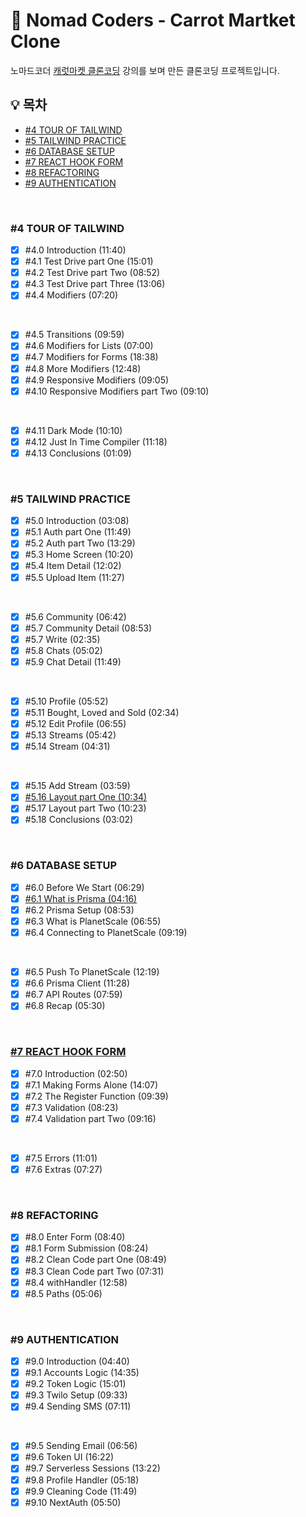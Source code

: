 # 🥕 Nomad Coders - Carrot Martket Clone

노마드코더 [캐럿마켓 클론코딩](https://nomadcoders.co/carrot-market) 강의를 보며 만든 클론코딩 프로젝트입니다.

## 💡 목차

- [#4 TOUR OF TAILWIND](#4-tour-of-tailwind)
- [#5 TAILWIND PRACTICE](#5-tailwind-practice)
- [#6 DATABASE SETUP](#6-database-setup)
- [#7 REACT HOOK FORM](#7-react-hook-form)
- [#8 REFACTORING](#8-refactoring)
- [#9 AUTHENTICATION](#9-authentication)

<br>

### #4 TOUR OF TAILWIND

- [x] #4.0 Introduction (11:40)
- [x] #4.1 Test Drive part One (15:01)
- [x] #4.2 Test Drive part Two (08:52)
- [x] #4.3 Test Drive part Three (13:06)
- [x] #4.4 Modifiers (07:20)

<br>

- [x] #4.5 Transitions (09:59)
- [x] #4.6 Modifiers for Lists (07:00)
- [x] #4.7 Modifiers for Forms (18:38)
- [x] #4.8 More Modifiers (12:48)
- [x] #4.9 Responsive Modifiers (09:05)
- [x] #4.10 Responsive Modifiers part Two (09:10)

<br>

- [x] #4.11 Dark Mode (10:10)
- [x] #4.12 Just In Time Compiler (11:18)
- [x] #4.13 Conclusions (01:09)

<br>

### #5 TAILWIND PRACTICE

- [x] #5.0 Introduction (03:08)
- [x] #5.1 Auth part One (11:49)
- [x] #5.2 Auth part Two (13:29)
- [x] #5.3 Home Screen (10:20)
- [x] #5.4 Item Detail (12:02)
- [x] #5.5 Upload Item (11:27)

<br>

- [x] #5.6 Community (06:42)
- [x] #5.7 Community Detail (08:53)
- [x] #5.7 Write (02:35)
- [x] #5.8 Chats (05:02)
- [x] #5.9 Chat Detail (11:49)

<br>

- [x] #5.10 Profile (05:52)
- [x] #5.11 Bought, Loved and Sold (02:34)
- [x] #5.12 Edit Profile (06:55)
- [x] #5.13 Streams (05:42)
- [x] #5.14 Stream (04:31)

<br>

- [x] #5.15 Add Stream (03:59)
- [x] [#5.16 Layout part One (10:34)](https://github.com/chaehaeun/Carrot-Market/issues/1)
- [x] #5.17 Layout part Two (10:23)
- [x] #5.18 Conclusions (03:02)

<br>

### #6 DATABASE SETUP

- [x] #6.0 Before We Start (06:29)
- [x] [#6.1 What is Prisma (04:16)](https://github.com/chaehaeun/Carrot-Market/issues/2)
- [x] #6.2 Prisma Setup (08:53)
- [x] #6.3 What is PlanetScale (06:55)
- [x] #6.4 Connecting to PlanetScale (09:19)

<br/>

- [x] #6.5 Push To PlanetScale (12:19)
- [x] #6.6 Prisma Client (11:28)
- [x] #6.7 API Routes (07:59)
- [x] #6.8 Recap (05:30)

<br/>

### [#7 REACT HOOK FORM](https://github.com/chaehaeun/Carrot-Market/issues/4)

- [x] #7.0 Introduction (02:50)
- [x] #7.1 Making Forms Alone (14:07)
- [x] #7.2 The Register Function (09:39)
- [x] #7.3 Validation (08:23)
- [x] #7.4 Validation part Two (09:16)

<br/>

- [x] #7.5 Errors (11:01)
- [x] #7.6 Extras (07:27)

<br/>

### #8 REFACTORING

- [x] #8.0 Enter Form (08:40)
- [x] #8.1 Form Submission (08:24)
- [x] #8.2 Clean Code part One (08:49)
- [x] #8.3 Clean Code part Two (07:31)
- [x] #8.4 withHandler (12:58)
- [x] #8.5 Paths (05:06)

<br/>

### #9 AUTHENTICATION

- [x] #9.0 Introduction (04:40)
- [x] #9.1 Accounts Logic (14:35)
- [x] #9.2 Token Logic (15:01)
- [x] #9.3 Twilo Setup (09:33)
- [x] #9.4 Sending SMS (07:11)

<br/>

- [x] #9.5 Sending Email (06:56)
- [x] #9.6 Token UI (16:22)
- [x] #9.7 Serverless Sessions (13:22)
- [x] #9.8 Profile Handler (05:18)
- [x] #9.9 Cleaning Code (11:49)
- [x] #9.10 NextAuth (05:50)

